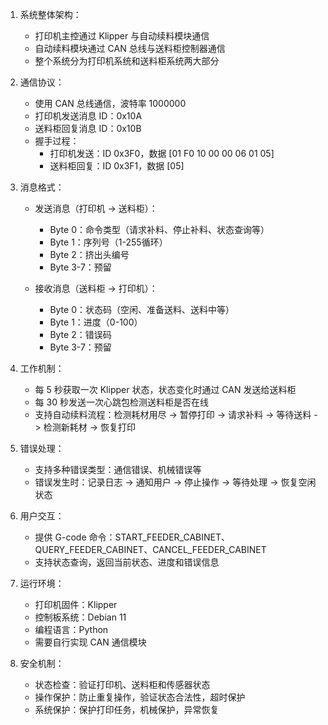 1. 系统整体架构：
   - 打印机主控通过 Klipper 与自动续料模块通信
   - 自动续料模块通过 CAN 总线与送料柜控制器通信
   - 整个系统分为打印机系统和送料柜系统两大部分

2. 通信协议：
   - 使用 CAN 总线通信，波特率 1000000
   - 打印机发送消息 ID：0x10A
   - 送料柜回复消息 ID：0x10B
   - 握手过程：
     - 打印机发送：ID 0x3F0，数据 [01 F0 10 00 00 06 01 05]
     - 送料柜回复：ID 0x3F1，数据 [05]

3. 消息格式：
   - 发送消息（打印机 -> 送料柜）：
     - Byte 0：命令类型（请求补料、停止补料、状态查询等）
     - Byte 1：序列号（1-255循环）
     - Byte 2：挤出头编号
     - Byte 3-7：预留
   
   - 接收消息（送料柜 -> 打印机）：
     - Byte 0：状态码（空闲、准备送料、送料中等）
     - Byte 1：进度（0-100）
     - Byte 2：错误码
     - Byte 3-7：预留

4. 工作机制：
   - 每 5 秒获取一次 Klipper 状态，状态变化时通过 CAN 发送给送料柜
   - 每 30 秒发送一次心跳包检测送料柜是否在线
   - 支持自动续料流程：检测耗材用尽 -> 暂停打印 -> 请求补料 -> 等待送料 -> 检测新耗材 -> 恢复打印

5. 错误处理：
   - 支持多种错误类型：通信错误、机械错误等
   - 错误发生时：记录日志 -> 通知用户 -> 停止操作 -> 等待处理 -> 恢复空闲状态

6. 用户交互：
   - 提供 G-code 命令：START_FEEDER_CABINET、QUERY_FEEDER_CABINET、CANCEL_FEEDER_CABINET
   - 支持状态查询，返回当前状态、进度和错误信息

7. 运行环境：
   - 打印机固件：Klipper
   - 控制板系统：Debian 11
   - 编程语言：Python
   - 需要自行实现 CAN 通信模块

8. 安全机制：
   - 状态检查：验证打印机、送料柜和传感器状态
   - 操作保护：防止重复操作，验证状态合法性，超时保护
   - 系统保护：保护打印任务，机械保护，异常恢复

